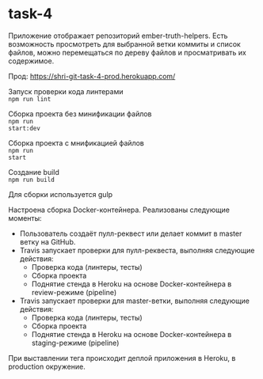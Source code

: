 # task-4

Приложение отображает репозиторий ember-truth-helpers.
Есть возможность просмотреть для выбранной ветки коммиты и список файлов,
можно перемещаться по дереву файлов и просматривать их содержимое.

Прод: https://shri-git-task-4-prod.herokuapp.com/

Запуск проверки кода линтерами<br>
<code>npm run lint</code>

Сборка проекта без минификации файлов<br> 
<code>npm run start:dev</code>

Сборка проекта с мнификацией файлов<br> 
<code>npm run start</code>

Создание build<br>
<code>npm run build</code>

Для сборки используется gulp

Настроена сборка Docker-контейнера.
Реализованы следующие моменты:
- Пользователь создаёт пулл-реквест или делает коммит в master ветку на GitHub.
- Travis запускает проверки для пулл-реквеста, выполняя следующие действия:
    - Проверка кода (линтеры, тесты)
    - Сборка проекта
    - Поднятие стенда в Heroku на основе Docker-контейнера в review-режиме (pipeline)
- Travis запускает проверки для master-ветки, выполняя следующие действия:
    - Проверка кода (линтеры, тесты)
    - Сборка проекта
    - Поднятие стенда в Heroku на основе Docker-контейнера в staging-режиме (pipeline)
    
При выставлении тега происходит деплой приложения в Heroku, в production окружение.
